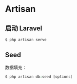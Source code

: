 # Artisan

## 启动 Laravel

```php
$ php artisan serve
```

## Seed

数据填充：

```php
$ php artisan db:seed [options]
```